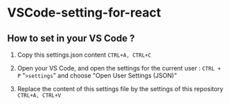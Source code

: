 # VSCode-setting-for-react

## How to set in your VS Code ?

  1. Copy this settings.json content  ```CTRL+A, CTRL+C```

  2. Open your VS Code, and open the settings for the current user :
   ```CTRL + P``` "```>settings```" and choose "Open User Settings (JSON)"

  3. Replace the content of this settings file by the settings of this repository ```CTRL+A, CTRL+V```
